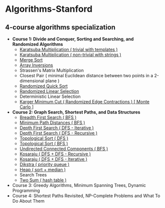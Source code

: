 # Algorithms-Stanford
## 4-course algorithms specialization
* **Course 1: Divide and Conquer, Sorting and Searching, and Randomized Algorithms**
  * [Karatsuba Multiplication ( trivial with templates )]( https://github.com/claytonjwong/Algorithms-Stanford/blob/master/course1/karatsuba_multiplication/main.cpp )
  * [Karatsuba Multiplication ( non-trivial with strings )]( https://github.com/claytonjwong/Algorithms-Stanford/blob/master/course1/karatsuba_multi_string/main.cpp )
  * [Merge Sort]( https://github.com/claytonjwong/Algorithms-Stanford/blob/master/course1/merge_sort/main.cpp )
  * [Array Inversions]( https://github.com/claytonjwong/Algorithms-Stanford/blob/master/course1/array_inversions/main.cpp )
  * Strassen's Matrix Multiplication
  * Closest Pair ( minimal Euclidean distance between two points in a 2-dimensional plane )
  * [Randomized Quick Sort]( https://github.com/claytonjwong/Algorithms-Stanford/blob/master/course1/quick_sort/main.cpp )
  * [Randomized Linear Selection]( https://github.com/claytonjwong/Algorithms-Stanford/blob/master/course1/r_select/main.cpp )
  * Deterministic Linear Selection
  * [Karger Minimum Cut ( Randomized Edge Contractions ) [ Monte Carlo ]]( https://github.com/claytonjwong/Algorithms-Stanford/tree/master/course1/karger_min_cut/main.cpp )
* **Course 2: Graph Search, Shortest Paths, and Data Structures**
  * [Breadth First Search ( BFS )]( https://github.com/claytonjwong/Algorithms-Stanford/tree/master/course2/bfs/main.cpp )
  * [Minimum Path Distances ( BFS )]( https://github.com/claytonjwong/Algorithms-Stanford/tree/master/course2/bfs_min_path_dist/main.cpp )
  * [Depth First Search ( DFS - Iterative )]( https://github.com/claytonjwong/Algorithms-Stanford/tree/master/course2/dfs/main.cpp )
  * [Depth First Search ( DFS - Recursive )]( https://github.com/claytonjwong/Algorithms-Stanford/tree/master/course2/dfs_rec/main.cpp )
  * [Topological Sort ( DFS )]( https://github.com/claytonjwong/Algorithms-Stanford/blob/master/course2/topo_sort/main.cpp )
  * [Topological Sort ( BFS )]( https://github.com/claytonjwong/Algorithms-Stanford/blob/master/course2/topo_sort_prune_bfs/main.cpp )
  * [Undirected Connected Components ( BFS )]( https://github.com/claytonjwong/Algorithms-Stanford/blob/master/course2/ucc/main.cpp )
  * [Kosaraju ( DFS + DFS - Recursive )]( https://github.com/claytonjwong/Algorithms-Stanford/blob/master/course2/kosaraju_rec/main.cpp )
  * [Kosaraju ( DFS + DFS - Iterative )]( https://github.com/claytonjwong/Algorithms-Stanford/blob/master/course2/kosaraju_itr/main.cpp )
  * [Dikstra ( priority queue )]( https://github.com/claytonjwong/Algorithms-Stanford/blob/master/course2/dikstra_priority_queue/main.cpp )
  * [Heap ( sort + median )]( https://github.com/claytonjwong/Algorithms-Stanford/blob/master/course2/heap/main.cpp )
  * Search Trees
  * [Two Sum ( hash table )]( https://github.com/claytonjwong/Algorithms-Stanford/blob/master/course2/two_sum/main.cpp )
* Course 3: Greedy Algorithms, Minimum Spanning Trees, Dynamic Programming
* Course 4: Shortest Paths Revisited, NP-Complete Problems and What To Do About Them
